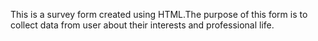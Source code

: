This is a survey form created using HTML.The purpose of this form is to collect data from user about their interests and professional life.
